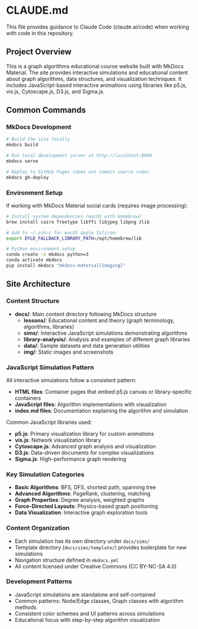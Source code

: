 # CLAUDE.md

This file provides guidance to Claude Code (claude.ai/code) when working with code in this repository.

## Project Overview

This is a graph algorithms educational course website built with MkDocs Material. The site provides interactive simulations and educational content about graph algorithms, data structures, and visualization techniques. It includes JavaScript-based interactive animations using libraries like p5.js, vis.js, Cytoscape.js, D3.js, and Sigma.js.

## Common Commands

### MkDocs Development
```bash
# Build the site locally
mkdocs build

# Run local development server at http://localhost:8000
mkdocs serve

# Deploy to GitHub Pages (does not commit source code)
mkdocs gh-deploy
```

### Environment Setup
If working with MkDocs Material social cards (requires image processing):
```bash
# Install system dependencies (macOS with Homebrew)
brew install cairo freetype libffi libjpeg libpng zlib

# Add to ~/.zshrc for macOS Apple Silicon:
export DYLD_FALLBACK_LIBRARY_PATH=/opt/homebrew/lib

# Python environment setup
conda create -n mkdocs python=3
conda activate mkdocs
pip install mkdocs "mkdocs-material[imaging]"
```

## Site Architecture

### Content Structure
- **docs/**: Main content directory following MkDocs structure
  - **lessons/**: Educational content and theory (graph terminology, algorithms, libraries)
  - **sims/**: Interactive JavaScript simulations demonstrating algorithms
  - **library-analysis/**: Analysis and examples of different graph libraries
  - **data/**: Sample datasets and data generation utilities
  - **img/**: Static images and screenshots

### JavaScript Simulation Pattern
All interactive simulations follow a consistent pattern:
- **HTML files**: Container pages that embed p5.js canvas or library-specific containers
- **JavaScript files**: Algorithm implementations with visualization
- **index.md files**: Documentation explaining the algorithm and simulation

Common JavaScript libraries used:
- **p5.js**: Primary visualization library for custom animations
- **vis.js**: Network visualization library
- **Cytoscape.js**: Advanced graph analysis and visualization
- **D3.js**: Data-driven documents for complex visualizations
- **Sigma.js**: High-performance graph rendering

### Key Simulation Categories
- **Basic Algorithms**: BFS, DFS, shortest path, spanning tree
- **Advanced Algorithms**: PageRank, clustering, matching
- **Graph Properties**: Degree analysis, weighted graphs
- **Force-Directed Layouts**: Physics-based graph positioning
- **Data Visualization**: Interactive graph exploration tools

### Content Organization
- Each simulation has its own directory under `docs/sims/`
- Template directory (`docs/sims/template/`) provides boilerplate for new simulations
- Navigation structure defined in `mkdocs.yml`
- All content licensed under Creative Commons (CC BY-NC-SA 4.0)

### Development Patterns
- JavaScript simulations are standalone and self-contained
- Common patterns: Node/Edge classes, Graph classes with algorithm methods
- Consistent color schemes and UI patterns across simulations
- Educational focus with step-by-step algorithm visualization